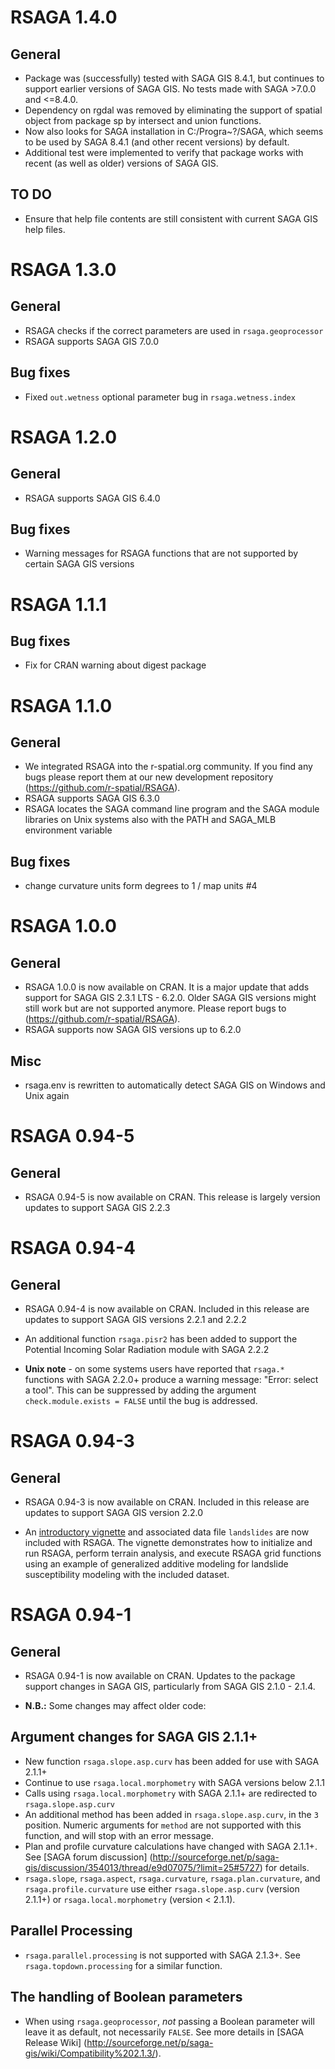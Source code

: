 # RSAGA 1.4.0

## General

* Package was (successfully) tested with SAGA GIS 8.4.1, but continues to support earlier versions of SAGA GIS. No tests made with SAGA >7.0.0 and <=8.4.0.
* Dependency on rgdal was removed by eliminating the support of spatial object from package sp by intersect and union functions.
* Now also looks for SAGA installation in C:/Progra~?/SAGA, which seems to be used by SAGA 8.4.1 (and other recent versions) by default.
* Additional test were implemented to verify that package works with recent (as well as older) versions of SAGA GIS.

## TO DO

* Ensure that help file contents are still consistent with current SAGA GIS help files.

# RSAGA 1.3.0

## General

* RSAGA checks if the correct parameters are used in `rsaga.geoprocessor`
* RSAGA supports SAGA GIS 7.0.0

## Bug fixes

* Fixed `out.wetness` optional parameter bug in `rsaga.wetness.index`

# RSAGA 1.2.0

## General

* RSAGA supports SAGA GIS 6.4.0

## Bug fixes

* Warning messages for RSAGA functions that are not supported by certain SAGA GIS versions

# RSAGA 1.1.1

## Bug fixes

* Fix for CRAN warning about digest package

# RSAGA 1.1.0

## General

* We integrated RSAGA into the r-spatial.org community. If you find any bugs please report them at our new development repository (https://github.com/r-spatial/RSAGA).
* RSAGA supports SAGA GIS 6.3.0
* RSAGA locates the SAGA command line program and the SAGA module libraries on Unix systems also with the PATH and SAGA_MLB environment variable

## Bug fixes

* change curvature units form degrees to 1 / map units #4

# RSAGA 1.0.0

## General

* RSAGA 1.0.0 is now available on CRAN. It is a major update that adds support for SAGA GIS 2.3.1 LTS - 6.2.0. Older SAGA GIS versions might still work but are not supported anymore. Please report bugs to (https://github.com/r-spatial/RSAGA).
* RSAGA supports now SAGA GIS versions up to 6.2.0

## Misc

* rsaga.env is rewritten to automatically detect SAGA GIS on Windows and Unix again

# RSAGA 0.94-5

## General

* RSAGA 0.94-5 is now available on CRAN. This release is largely version updates to support SAGA GIS 2.2.3

# RSAGA 0.94-4

## General

* RSAGA 0.94-4 is now available on CRAN. Included in this release are updates to support SAGA GIS versions 2.2.1 and 2.2.2

* An additional function `rsaga.pisr2` has been added to support the Potential Incoming Solar Radiation module with SAGA 2.2.2

* **Unix note** - on some systems users have reported that `rsaga.*` functions with SAGA 2.2.0+ produce a warning message: "Error: select a tool". This can be suppressed by adding the argument `check.module.exists = FALSE` until the bug is addressed.

# RSAGA 0.94-3

## General

* RSAGA 0.94-3 is now available on CRAN. Included in this release are updates to support SAGA GIS version 2.2.0

* An [introductory vignette](https://cran.r-project.org/web/packages/RSAGA/vignettes/RSAGA-landslides.pdf) and associated data file `landslides` are now included with RSAGA. The vignette demonstrates how to initialize and run RSAGA, perform terrain analysis, and execute RSAGA grid functions using an example of generalized additive modeling for landslide susceptibility modeling with the included dataset.

# RSAGA 0.94-1 

## General

* RSAGA 0.94-1 is now available on CRAN. Updates to the package support changes in SAGA GIS, particularly from SAGA GIS 2.1.0 - 2.1.4.

* **N.B.:** Some changes may affect older code:

## Argument changes for SAGA GIS 2.1.1+

  * New function `rsaga.slope.asp.curv` has been added for use with SAGA 2.1.1+
  * Continue to use `rsaga.local.morphometry` with SAGA versions below 2.1.1
  * Calls using `rsaga.local.morphometry` with SAGA 2.1.1+ are redirected to `rsaga.slope.asp.curv`
  * An additional method has been added in `rsaga.slope.asp.curv`, in the `3` position. Numeric arguments for `method`
    are not supported with this function, and will stop with an error message.
  * Plan and profile curvature calculations have changed with SAGA 2.1.1+. See [SAGA forum discussion]
  (http://sourceforge.net/p/saga-gis/discussion/354013/thread/e9d07075/?limit=25#5727) for details.
  * `rsaga.slope`, `rsaga.aspect`, `rsaga.curvature`, `rsaga.plan.curvature`, and `rsaga.profile.curvature`
  use either `rsaga.slope.asp.curv` (version 2.1.1+) or `rsaga.local.morphometry` (version < 2.1.1).
  
## Parallel Processing

* `rsaga.parallel.processing` is not supported with SAGA 2.1.3+. See `rsaga.topdown.processing` for a similar function.

## The handling of Boolean parameters

* When using `rsaga.geoprocessor`, *not* passing a Boolean parameter will leave it as default, not necessarily `FALSE`. 
  See more details in [SAGA Release Wiki] (http://sourceforge.net/p/saga-gis/wiki/Compatibility%202.1.3/).
